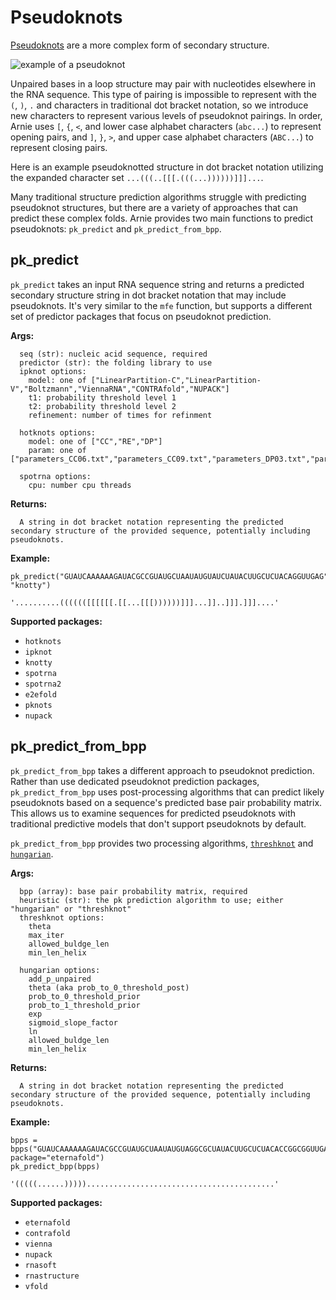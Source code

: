 # Pseudoknots

[Pseudoknots](https://en.wikipedia.org/wiki/Pseudoknot) are a more complex form of secondary structure. 

<img src='/gh-docs/assets/pseudoknot.png' alt="example of a pseudoknot"></img>

Unpaired bases in a loop structure may pair with nucleotides elsewhere in the RNA sequence. This type of pairing is impossible to represent with the `(`, `)`, `.` and characters in traditional dot bracket notation, so we introduce new characters to represent various levels of pseudoknot pairings. In order, Arnie uses `[`, `{`, `<`, and lower case alphabet characters (`abc...`) to represent opening pairs, and `]`, `}`, `>`, and upper case alphabet characters (`ABC...`) to represent closing pairs. 

Here is an example pseudoknotted structure in dot bracket notation utilizing the expanded character set `...(((..[[[.(((...))))))]]]...`.

Many traditional structure prediction algorithms struggle with predicting pseudoknot structures, but there are a variety of approaches that can predict these complex folds. Arnie provides two main functions to predict pseudoknots: `pk_predict` and `pk_predict_from_bpp`.

## pk_predict
`pk_predict` takes an input RNA sequence string and returns a predicted secondary structure string in dot bracket notation that may include pseudoknots. It's very similar to the `mfe` function, but supports a different set of predictor packages that focus on pseudoknot prediction. 

**Args:**
```
  seq (str): nucleic acid sequence, required
  predictor (str): the folding library to use
  ipknot options:
    model: one of ["LinearPartition-C","LinearPartition-V","Boltzmann","ViennaRNA","CONTRAfold","NUPACK"]
    t1: probability threshold level 1 
    t2: probability threshold level 2
    refinement: number of times for refinment

  hotknots options:
    model: one of ["CC","RE","DP"]
    param: one of ["parameters_CC06.txt","parameters_CC09.txt","parameters_DP03.txt","parameters_DP09.txt"]

  spotrna options:
    cpu: number cpu threads
```

**Returns:**
```
  A string in dot bracket notation representing the predicted secondary structure of the provided sequence, potentially including pseudoknots.
```

**Example:** 
```
pk_predict("GUAUCAAAAAAGAUACGCCGUAUGCUAAUAUGUAUCUAUACUUGCUCUACAGGUUGAG", "knotty")

'..........(((((([[[[[[.[[...[[[))))))]]]...]]..]]].]]]....'
```

**Supported packages:**
- `hotknots`
- `ipknot`
- `knotty`
- `spotrna`
- `spotrna2`
- `e2efold`
- `pknots`
- `nupack`

## pk_predict_from_bpp
`pk_predict_from_bpp` takes a different approach to pseudoknot prediction. Rather than use dedicated pseudoknot prediction packages, `pk_predict_from_bpp` uses post-processing algorithms that can predict likely pseudoknots based on a sequence's predicted base pair probability matrix. This allows us to examine sequences for predicted pseudoknots with traditional predictive models that don't support pseudoknots by default. 

`pk_predict_from_bpp` provides two processing algorithms, [`threshknot`](https://arxiv.org/abs/1912.12796) and [`hungarian`](https://en.wikipedia.org/wiki/Hungarian_algorithm).

**Args:**
```
  bpp (array): base pair probability matrix, required
  heuristic (str): the pk prediction algorithm to use; either "hungarian" or "threshknot"
  threshknot options:
    theta
    max_iter
    allowed_buldge_len
    min_len_helix

  hungarian options:
    add_p_unpaired
    theta (aka prob_to_0_threshold_post)
    prob_to_0_threshold_prior
    prob_to_1_threshold_prior
    exp
    sigmoid_slope_factor
    ln
    allowed_buldge_len
    min_len_helix
```

**Returns:**
```
  A string in dot bracket notation representing the predicted secondary structure of the provided sequence, potentially including pseudoknots.
```

**Example:** 
```
bpps = bpps("GUAUCAAAAAAGAUACGCCGUAUGCUAAUAUGUAGGCGCUAUACUUGCUCUACACCGGCGGUUGAG", package="eternafold")
pk_predict_bpp(bpps)

'(((((......)))))..........................................'
```

**Supported packages:**
- `eternafold`
- `contrafold`
- `vienna`
- `nupack`
- `rnasoft`
- `rnastructure`
- `vfold`

